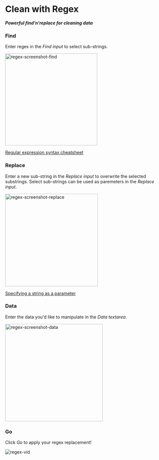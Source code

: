 # Clean with Regex
***Powerful find'n'replace for cleaning data***

### Find

Enter regex in the _Find input_ to select sub-strings.

<img width="296" alt="regex-screenshot-find" src="https://user-images.githubusercontent.com/35235782/135143818-fe24b732-918e-4f15-9444-a4b679970dab.png">

[Regular expression syntax cheatsheet](https://developer.mozilla.org/en-US/docs/Web/JavaScript/Guide/Regular_Expressions/Cheatsheet)

### Replace

Enter a new sub-string in the _Replace input_ to overwrite the selected substrings. Select sub-strings can be used as paremeters in the _Replace input_.

<img width="298" alt="regex-screenshot-replace" src="https://user-images.githubusercontent.com/35235782/135143875-c966a24c-cb96-425d-b263-07defddae654.png">

[Specifying a string as a parameter](https://developer.mozilla.org/en-US/docs/Web/JavaScript/Reference/Global_Objects/String/replaceAll#specifying_a_string_as_a_parameter)

### Data

Enter the data you'd like to manipulate in the _Data textarea_.

<img width="314" alt="regex-screenshot-data" src="https://user-images.githubusercontent.com/35235782/135143944-38628e20-fca5-4576-92e4-a9d6021b5325.png">

### Go

Click _Go_ to apply your regex replacement!

![regex-vid](https://user-images.githubusercontent.com/35235782/135147386-5c9b8e9b-c7d8-4422-bd33-8675e85d317e.gif)
